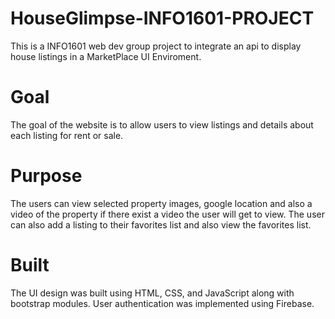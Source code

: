 # HouseGlimpse-INFO1601-PROJECT
This is a INFO1601 web dev group project to integrate an api to display house listings in a MarketPlace UI Enviroment. 
# Goal
The goal of the website is to allow users to view listings and details about each listing for rent or sale. 
# Purpose 
The users can view selected property images, google location and also a video of the property if there exist a video the user will get to view. The user can also add a listing to their favorites list and also view the favorites list.
# Built 
The UI design was built using HTML, CSS, and JavaScript along with bootstrap modules. User authentication was implemented using Firebase.
